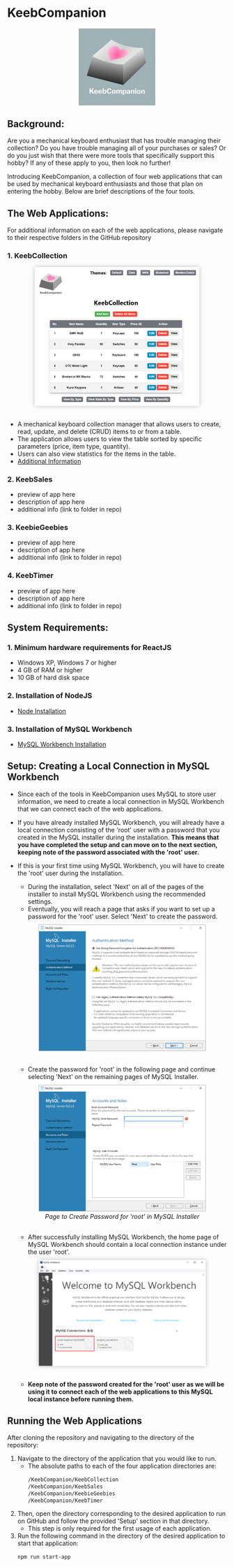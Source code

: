 # KeebCompanion

<p>
  <img 
    src="imgs/png/logo_main2.png"
    alt="KeebCompanion Logo"
    style="display: block; margin: 0 auto; width: 35%"
  />
</p>

## Background:

Are you a mechanical keyboard enthusiast that has trouble managing their collection? Do you have trouble managing all of your purchases or sales? Or do you just wish that there were more tools that specifically support this hobby? If any of these apply to you, then look no further!

Introducing KeebCompanion, a collection of four web applications that can be used by mechanical keyboard enthusiasts and those that plan on entering the hobby. Below are brief descriptions of the four tools.

## The Web Applications:

For additional information on each of the web applications, please navigate to their respective folders in the GitHub repository

### 1. KeebCollection

<figure style="display: block; margin: 0 auto; width: 75%; margin-bottom: 30px"> 
  <img style = "box-shadow: 0 0 10px #00000040" src="imgs/png/collection_preview.png" />
  <!-- <figcaption style="text-align: center; font-style: italic">KeebCollection Home Page</figcaption> -->
</figure>

- A mechanical keyboard collection manager that allows users to create, read, update, and delete (CRUD) items to or from a table.
- The application allows users to view the table sorted by specific parameters (price, item type, quantity).
- Users can also view statistics for the items in the table.
- <a href="https://github.com/jal004/KeebCompanion/tree/main/KeebCollection" target="_blank">Additional Information</a>

### 2. KeebSales

- preview of app here
- description of app here
- additional info (link to folder in repo)

### 3. KeebieGeebies

- preview of app here
- description of app here
- additional info (link to folder in repo)

### 4. KeebTimer

- preview of app here
- description of app here
- additional info (link to folder in repo)

## System Requirements:

### 1. Minimum hardware requirements for ReactJS

- Windows XP, Windows 7 or higher
- 4 GB of RAM or higher
- 10 GB of hard disk space

### 2. Installation of NodeJS

- <a href="https://nodejs.org/en/download/" target="_blank">Node Installation</a>

### 3. Installation of MySQL Workbench

- <a href="https://www.mysql.com/products/workbench/" target="_blank">MySQL Workbench Installation</a>

## Setup: Creating a Local Connection in MySQL Workbench

- Since each of the tools in KeebCompanion uses MySQL to store user information, we need to create a local connection in MySQL Workbench that we can connect each of the web applications.
- If you have already installed MySQL Workbench, you will already have a local connection consisting of the 'root' user with a password that you created in the MySQL installer during the installation.
  **This means that you have completed the setup and can move on to the next section, keeping note of the password associated with the 'root' user.**
- If this is your first time using MySQL Workbench, you will have to create the 'root' user during the installation.

  - During the installation, select 'Next' on all of the pages of the installer to install MySQL Workbench using the recommended settings.
  - Eventually, you will reach a page that asks if you want to set up a password for the 'root' user.
    Select 'Next' to create the password.

  <figure style="display: block; margin: 0 auto; width: 80%; margin-top: 10px;margin-bottom: 30px"> 
    <img src="imgs/png/mysql_setup_auth.png" />
    <!-- <figcaption style="text-align: center; font-style: italic">Prompt to Create Password for 'root' in MySQL Installer</figcaption> -->
  </figure>

  - Create the password for 'root' in the following page and continue selecting 'Next' on the remaining pages of MySQL Installer.

  <figure style="display: block; margin: 0 auto; width: 80%; margin-top: 10px; margin-bottom: 30px"> 
    <img src="imgs/png/mysql_root_pass.png" />
    <figcaption style="text-align: center; font-style: italic">Page to Create Password for 'root' in MySQL Installer</figcaption>
  </figure>

  - After successfully installing MySQL Workbench, the home page of MySQL Workbench should contain a local connection instance under the user 'root'.
  <figure style="display: block; margin: 0 auto; width: 80%; margin-top: 10px; margin-bottom: 30px"> 
    <img style = "box-shadow: 0 0 10px #00000040" src="imgs/png/mysql_success.png" />
    <!-- <figcaption style="text-align: center; font-style: italic">Local Instance for 'root' Highlighted in Red</figcaption> -->
  </figure>

  - **Keep note of the password created for the 'root' user as we will be using it to connect each of the web applications to this MySQL local instance before running them.**

## Running the Web Applications

After cloning the repository and navigating to the directory of the repository:

1. Navigate to the directory of the application that you would like to run.
   - The absolute paths to each of the four application directories are:
     ```
     /KeebCompanion/KeebCollection
     /KeebCompanion/KeebSales
     /KeebCompanion/KeebieGeebies
     /KeebCompanion/KeebTimer
     ```
2. Then, open the directory corresponding to the desired application to run on GitHub and follow the provided 'Setup' section in that directory.
   - This step is only required for the first usage of each application.
3. Run the following command in the directory of the desired application to start that application:
   ```
   npm run start-app
   ```
